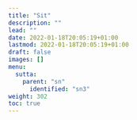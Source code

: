 ```yaml
---
title: "Sit"
description: ""
lead: ""
date: 2022-01-18T20:05:19+01:00
lastmod: 2022-01-18T20:05:19+01:00
draft: false
images: []
menu:
  sutta:
    parent: "sn"
      identified: "sn3"
weight: 302
toc: true
---
```

